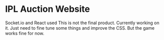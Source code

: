 # IPL Auction Website
Socket.io and React used
This is not the final product. Currently working on it. Just need to fine tune some things and improve the CSS. 
But the game works fine for now. 
